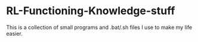 # RL-Functioning-Knowledge-stuff
This is a collection of small programs and .bat/.sh files I use to make my life easier.
